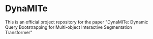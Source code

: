 # DynaMITe
This is an official project repository for the paper "DynaMITe: Dynamic Query Bootstrapping for Multi-object Interactive Segmentation Transformer"
